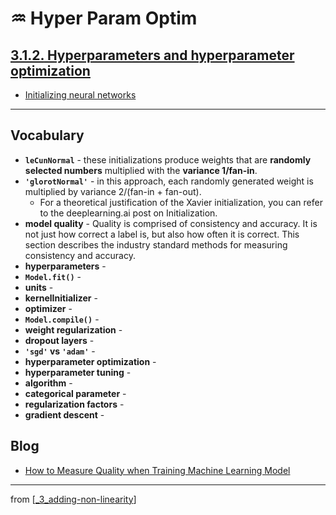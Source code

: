 # ♒️ Hyper Param Optim

## [**3.1.2.** Hyperparameters and hyperparameter optimization](https://livebook.manning.com/book/deep-learning-with-javascript/chapter-3/67)

- [Initializing neural networks](https://www.deeplearning.ai/ai-notes/initialization/)

---

## **Vocabulary**

- **`leCunNormal`** - these initializations produce weights that are **randomly selected numbers** multiplied with the **variance 1/fan-in**.
- **`'glorotNormal'`** - in this approach, each randomly generated weight is multiplied by variance 2/(fan-in + fan-out).
  - For a theoretical justification of the Xavier initialization, you can refer to the deeplearning.ai post on Initialization.
- **model quality** - Quality is comprised of consistency and accuracy. It is not just how correct a label is, but also how often it is correct. This section describes the industry standard methods for measuring consistency and accuracy.
- **hyperparameters** -
- **`Model.fit()`** -
- **units** -
- **kernelInitializer** -
- **optimizer** -
- **`Model.compile()`** -
- **weight regularization** -
- **dropout layers** -
- **`'sgd'` vs `'adam'`** -
- **hyperparameter optimization** -
- **hyperparameter tuning** -
- **algorithm** -
- **categorical parameter** -
- **regularization factors** -
- **gradient descent** -

## **Blog**

- [How to Measure Quality when Training Machine Learning Model](https://hackernoon.com/how-to-measure-quality-when-training-machine-learning-models-cc9196dd377a)

---

from [[_3_adding-non-linearity]]

[//begin]: # "Autogenerated link references for markdown compatibility"
[_3_adding-non-linearity]: ../_3_adding-non-linearity.md "♒️ NON-LINEARITY"
[//end]: # "Autogenerated link references"
